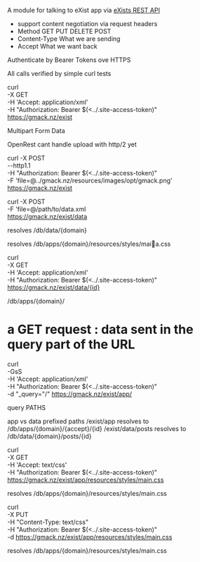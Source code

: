<!--

-->

A module for talking to eXist app via 
[ eXists REST API ](http://exist-db.org/exist/apps/doc/devguide_rest.xml)

- support content negotiation via request headers
 - Method        GET PUT DELETE POST
 - Content-Type  What we are sending
 - Accept        What we want back

Authenticate by Bearer Tokens ove HTTPS

All calls verified by simple curl tests 

curl \
 -X GET \
 -H 'Accept: application/xml' \
 -H "Authorization: Bearer $(<../.site-access-token)" \
 https://gmack.nz/exist


Multipart Form Data

OpenRest cant handle upload with http/2 yet

curl -X POST \
 --http1.1 \
-H "Authorization: Bearer $(<../.site-access-token)" \
-F 'file=@../gmack.nz/resources/images/opt/gmack.png' \
 https://gmack.nz/exist

curl -X POST \
 -F 'file=@/path/to/data.xml \
 https://gmack.nz/exist/data

 resolves /db/data/{domain}

  
 resolves /db/apps/{domain}/resources/styles/maia.css

curl \
 -X GET \
 -H 'Accept: application/xml' \
 -H "Authorization: Bearer $(<../.site-access-token)" \
 https://gmack.nz/exist/data/{id}

/db/apps/{domain}/


#  a GET request : data sent in the query part of the URL

curl \
 -GsS \
 -H 'Accept: application/xml' \
 -H "Authorization: Bearer $(<../.site-access-token)" \
 -d "_query="/"
 https://gmack.nz/exist/app/
 

query PATHS

app vs data prefixed paths
/exist/app  resolves to /db/apps/{domain}/{accept}/{id}
/exist/data/posts resolves to /db/data/{domain}/posts/{id}

curl \
 -X GET \
 -H 'Accept: text/css' \
 -H "Authorization: Bearer $(<../.site-access-token)" \
 https://gmack.nz/exist/app/resources/styles/main.css

 resolves /db/apps/{domain}/resources/styles/main.css


curl \
 -X PUT \
 -H "Content-Type: text/css" \
 -H "Authorization: Bearer $(<../.site-access-token)" \
 -d 
 https://gmack.nz/exist/app/resources/styles/main.css

 resolves /db/apps/{domain}/resources/styles/main.css





